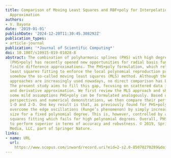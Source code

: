 ```yaml
---
title: Comparison of Moving Least Squares and RBF+poly for Interpolation and Derivative
  Approximation
authors:
- V. Bayona
date: '2019-01-01'
publishDate: '2024-12-20T11:30:45.308292Z'
publication_types:
- article-journal
publication: '*Journal of Scientific Computing*'
doi: 10.1007/s10915-019-01028-8
abstract: The combination of polyharmonic splines (PHS) with high degree polynomials
  (PHS+poly) has recently opened new opportunities for radial basis function generated
  finite difference approximations. The PHS+poly formulation, which relies on a polynomial
  least squares fitting to enforce the local polynomial reproduction property, resembles
  somehow the so-called moving least squares (MLS) method. Although these two meshfree
  approaches are increasingly used nowadays, no direct comparison has been done yet.
  The present study aims to fill this gap, focusing on scattered data interpolation
  and derivative approximation. We first review the MLS approach and show that under
  some mild assumptions PHS+poly can be formulated analogously. Based on heuristic
  perspectives and numerical demonstrations, we then compare their performances in
  1-D and 2-D. One key result is that, as previously found for PHS+poly, MLS can also
  overcome the edge oscillations (Runge’s phenomenon) by simply increasing the stencil
  size for a fixed polynomial degree. This is, however, controlled by a weighted least
  squares fitting which fails for high polynomial degrees. Overall, PHS+poly is found
  to perform superior in terms of accuracy and robustness. © 2019, Springer Science+Business
  Media, LLC, part of Springer Nature.
links:
- name: URL
  url: 
    https://www.scopus.com/inward/record.uri?eid=2-s2.0-85070270289&doi=10.1007%2fs10915-019-01028-8&partnerID=40&md5=3d1fc337f26385e86d208ff81891c3fe
---
```

